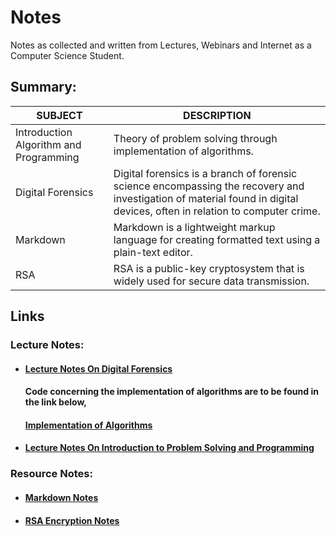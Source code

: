 # Notes
Notes as collected and written from Lectures, Webinars and Internet as a Computer Science Student.

## Summary:

| SUBJECT                                | DESCRIPTION                                                  |
| -------------------------------------- | ------------------------------------------------------------ |
| Introduction Algorithm and Programming | Theory of problem solving through implementation of algorithms. |
| Digital Forensics                      | Digital forensics is a branch of forensic science encompassing the recovery and investigation of material found in digital devices, often in relation to computer crime. |
| Markdown                               | Markdown is a lightweight markup language for creating formatted text using a plain-text editor. |
| RSA                                    | RSA is a public-key cryptosystem that is widely used for secure data transmission. |

## Links

### Lecture Notes:

- #### **[Lecture Notes On Digital Forensics](https://github.com/datta-agni/Notes/blob/main/Lecture_Notes/Lecture_Notes_On_Digital_Forensics.tex)**

  #### **Code concerning the implementation of algorithms are to be found in the link below**,

  #### 	**[Implementation of Algorithms](https://github.com/datta-agni/Java-Codes "Codes")**

- #### **[Lecture Notes On Introduction to Problem Solving and Programming](https://github.com/datta-agni/Notes/blob/main/Lecture_Notes/Lecture_Notes_On_Algorithm_Programming_Basic.tex)** 

### Resource Notes:

- #### **[Markdown Notes](https://github.com/datta-agni/Notes/blob/main/Resource_Notes/Notes_On_Markdown.tex)**

- #### **[RSA Encryption Notes](https://github.com/datta-agni/Notes/blob/main/Resource_Notes/Notes_On_RSA_Encryption.tex)**